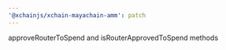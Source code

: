 ```yaml
---
'@xchainjs/xchain-mayachain-amm': patch
---
```


approveRouterToSpend and isRouterApprovedToSpend methods
